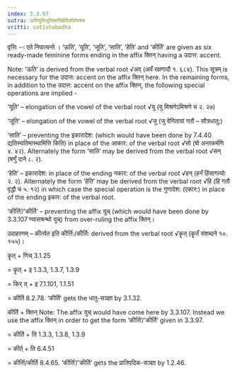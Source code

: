 ```yaml
---
index: 3.3.97
sutra: ऊतियूतिजूतिसातिहेतिकीर्तयश्च
vritti: satishabodha
---
```






वृत्तिः --ः एते निपात्‍यन्‍ते । ‘ऊति’, ‘यूति’, ‘जूति’, ‘साति’, ‘हेति’ and ‘कीर्ति’ are given as six ready-made feminine forms ending in the affix क्तिन् having a उदात्त: accent.

Note: ‘ऊति’ is derived from the verbal root √अव् (अवँ रक्षणादौ १. ६८४). This सूत्रम् is necessary for the उदात्त: accent on the affix क्तिन् here.
In the remaining forms, in addition to the उदात्त: accent on the affix क्तिन्, the following special operations are implied -

‘यूति’ – elongation of the vowel of the verbal root √यु (यु मिश्रणेऽमिश्रणे च २. २७)

‘जूति’ – elongation of the vowel of the verbal root √जु (जु वेगितायां गतौ – सौत्रधातु:)

‘साति’ – preventing the इकारादेश: (which would have been done by 7.4.40 द्यतिस्यतिमास्थामित्ति किति) in place of the आकार: of the verbal root √सो (षो अन्तकर्मणि ४. ४२). Alternately the form ‘साति’ may be derived from the verbal root √सन् (षणुँ दाने ८. २).

‘हेति’ – इकारादेश: in place of the ending नकार: of the verbal root √हन् (हनँ हिंसागत्योः २. २). Alternately the form ‘हेति’ may be derived from the verbal root √हि (हि गतौ वृद्धौ च ५. १२) in which case the special operation is the गुणादेश: (एकार:) in place of the ending इकार: of the verbal root.

‘कीर्त्ति’/'कीर्ति’ – preventing the affix युच् (which would have been done by 3.3.107 ण्यासश्रन्थो युच्) from over-ruling the affix क्तिन्।


उदाहरणम् – कीर्त्यत इति कीर्त्ति:/कीर्ति: derived from the verbal root √कॄत् (कॄतँ संशब्दने १०. १५५)।


कॄत् + णिच् 3.1.25

= कॄत् + इ 1.3.3, 1.3.7, 1.3.9

= किर् त् + इ 7.1.101, 1.1.51

= कीर्ति 8.2.78. ‘कीर्ति’ gets the धातु-सञ्ज्ञा by 3.1.32.

कीर्ति + क्तिन् Note: The affix युच् would have come here by 3.3.107.
Instead we use the affix क्तिन् in order to get the form ‘कीर्त्ति’/'कीर्ति’ given in 3.3.97.

= कीर्ति + ति 1.3.3, 1.3.8, 1.3.9

= कीर्त् + ति 6.4.51

= कीर्त्ति/कीर्ति 8.4.65. ‘कीर्त्ति’/'कीर्ति’ gets the प्रातिपदिक-सञ्ज्ञा by 1.2.46.

